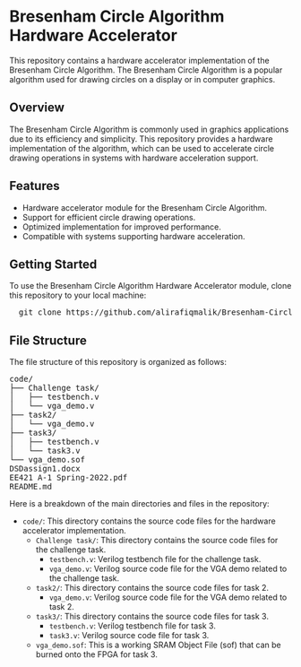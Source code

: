 # Bresenham Circle Algorithm Hardware Accelerator

This repository contains a hardware accelerator implementation of the Bresenham Circle Algorithm. The Bresenham Circle Algorithm is a popular algorithm used for drawing circles on a display or in computer graphics.

## Overview

The Bresenham Circle Algorithm is commonly used in graphics applications due to its efficiency and simplicity. This repository provides a hardware implementation of the algorithm, which can be used to accelerate circle drawing operations in systems with hardware acceleration support.

## Features

- Hardware accelerator module for the Bresenham Circle Algorithm.
- Support for efficient circle drawing operations.
- Optimized implementation for improved performance.
- Compatible with systems supporting hardware acceleration.

## Getting Started

To use the Bresenham Circle Algorithm Hardware Accelerator module, clone this repository to your local machine:
<pre>
  git clone https://github.com/alirafiqmalik/Bresenham-Circle-Algorithm-Hardware-Accelerator.git
</pre>


## File Structure

The file structure of this repository is organized as follows:

<pre>
code/
├── Challenge task/
│   ├── testbench.v
│   └── vga_demo.v
├── task2/
│   └── vga_demo.v
├── task3/
│   ├── testbench.v
│   └── task3.v
└── vga_demo.sof
DSDassign1.docx
EE421 A-1 Spring-2022.pdf
README.md
</pre>


Here is a breakdown of the main directories and files in the repository:

- `code/`: This directory contains the source code files for the hardware accelerator implementation.
    - `Challenge task/`: This directory contains the source code files for the challenge task.
        - `testbench.v`: Verilog testbench file for the challenge task.
        - `vga_demo.v`: Verilog source code file for the VGA demo related to the challenge task.
    - `task2/`: This directory contains the source code files for task 2.
        - `vga_demo.v`: Verilog source code file for the VGA demo related to task 2.
    - `task3/`: This directory contains the source code files for task 3.
        - `testbench.v`: Verilog testbench file for task 3.
        - `task3.v`: Verilog source code file for task 3.
    - `vga_demo.sof`: This is a working SRAM Object File (sof) that can be burned onto the FPGA for task 3.
